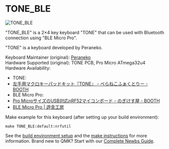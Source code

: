 # TONE_BLE

![TONE_BLE](https://user-images.githubusercontent.com/5952961/59022693-373aac80-8889-11e9-88bb-a40b8aa7cdff.JPG)

"TONE_BLE" is a 2×4 key keyboard "TONE" that can be used with Bluetooth connection using "BLE Micro Pro".

"TONE" is a keyboard developed by Peraneko.

Keyboard Maintainer (original): [Peraneko](https://github.com/peraneko/TONE)  
Hardware Supported (original): TONE PCB, Pro Micro ATmega32u4  
Hardware Availability: 
- TONE: 
 - [左手用マクロキーパッドキット『TONE』 - ぺらねこふぁくとりー - BOOTH](https://booth.pm/ja/items/1392390)
- BLE Micro Pro: 
 - [Pro MicroサイズのUSB対応nRF52マイコンボード - のぎけす屋 - BOOTH](https://nogikes.booth.pm/items/1177319) 
 - [BLE Micro Pro | 遊舎工房](https://yushakobo.jp/shop/ble-micro-pro/)

Make example for this keyboard (after setting up your build environment):

    make TONE_BLE:default:nrfutil

See the [build environment setup](https://docs.qmk.fm/#/getting_started_build_tools) and the [make instructions](https://docs.qmk.fm/#/getting_started_make_guide) for more information. Brand new to QMK? Start with our [Complete Newbs Guide](https://docs.qmk.fm/#/newbs).
